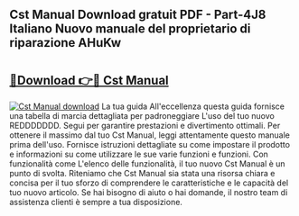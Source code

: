## Cst Manual Download gratuit PDF - Part-4J8 Italiano Nuovo manuale del proprietario di riparazione AHuKw

# <h2><a href="http://dff7rm.blite.top/?on=Cst+Manual">🔗Download 👉🔴 Cst Manual</a></h2>

[![Cst Manual download](https://i.imgur.com/lujVjoI.png)](http://dff7rm.blite.top/?on=Cst+Manual)
La tua guida All'eccellenza questa guida fornisce una tabella di marcia dettagliata per padroneggiare L'uso del tuo nuovo REDDDDDDD. Segui per garantire prestazioni e divertimento ottimali. Per ottenere il massimo dal tuo Cst Manual, leggi attentamente questo manuale prima dell'uso. Fornisce istruzioni dettagliate su come impostare il prodotto e informazioni su come utilizzare le sue varie funzioni e funzioni. Con funzionalità come L'elenco delle funzionalità, il tuo nuovo Cst Manual è un punto di svolta. Riteniamo che Cst Manual sia stata una risorsa chiara e concisa per il tuo sforzo di comprendere le caratteristiche e le capacità del tuo nuovo articolo. Se hai bisogno di aiuto o hai domande, il nostro team di assistenza clienti è sempre a tua disposizione.
